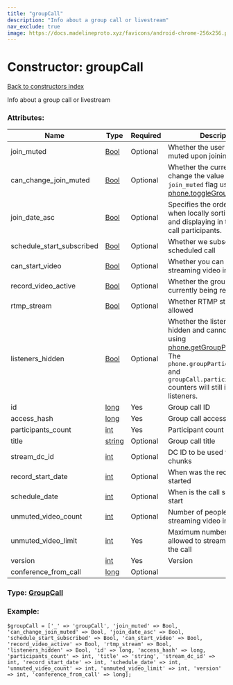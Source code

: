 ```yaml
---
title: "groupCall"
description: "Info about a group call or livestream"
nav_exclude: true
image: https://docs.madelineproto.xyz/favicons/android-chrome-256x256.png
---
```

# Constructor: groupCall  
[Back to constructors index](/API_docs/constructors/index.html)



Info about a group call or livestream

### Attributes:

| Name     |    Type       | Required | Description |
|----------|---------------|----------|-------------|
|join\_muted|[Bool](/API_docs/types/Bool.html) | Optional|Whether the user should be muted upon joining the call|
|can\_change\_join\_muted|[Bool](/API_docs/types/Bool.html) | Optional|Whether the current user can change the value of the `join_muted` flag using [phone.toggleGroupCallSettings](../methods/phone.toggleGroupCallSettings.html)|
|join\_date\_asc|[Bool](/API_docs/types/Bool.html) | Optional|Specifies the ordering to use when locally sorting by date and displaying in the UI group call participants.|
|schedule\_start\_subscribed|[Bool](/API_docs/types/Bool.html) | Optional|Whether we subscribed to the scheduled call|
|can\_start\_video|[Bool](/API_docs/types/Bool.html) | Optional|Whether you can start streaming video into the call|
|record\_video\_active|[Bool](/API_docs/types/Bool.html) | Optional|Whether the group call is currently being recorded|
|rtmp\_stream|[Bool](/API_docs/types/Bool.html) | Optional|Whether RTMP streams are allowed|
|listeners\_hidden|[Bool](/API_docs/types/Bool.html) | Optional|Whether the listeners list is hidden and cannot be fetched using [phone.getGroupParticipants](../methods/phone.getGroupParticipants.html). The `phone.groupParticipants.count` and `groupCall.participants_count` counters will still include listeners.|
|id|[long](/API_docs/types/long.html) | Yes|Group call ID|
|access\_hash|[long](/API_docs/types/long.html) | Yes|Group call access hash|
|participants\_count|[int](/API_docs/types/int.html) | Yes|Participant count|
|title|[string](/API_docs/types/string.html) | Optional|Group call title|
|stream\_dc\_id|[int](/API_docs/types/int.html) | Optional|DC ID to be used for livestream chunks|
|record\_start\_date|[int](/API_docs/types/int.html) | Optional|When was the recording started|
|schedule\_date|[int](/API_docs/types/int.html) | Optional|When is the call scheduled to start|
|unmuted\_video\_count|[int](/API_docs/types/int.html) | Optional|Number of people currently streaming video into the call|
|unmuted\_video\_limit|[int](/API_docs/types/int.html) | Yes|Maximum number of people allowed to stream video into the call|
|version|[int](/API_docs/types/int.html) | Yes|Version|
|conference\_from\_call|[long](/API_docs/types/long.html) | Optional|



### Type: [GroupCall](/API_docs/types/GroupCall.html)


### Example:

```
$groupCall = ['_' => 'groupCall', 'join_muted' => Bool, 'can_change_join_muted' => Bool, 'join_date_asc' => Bool, 'schedule_start_subscribed' => Bool, 'can_start_video' => Bool, 'record_video_active' => Bool, 'rtmp_stream' => Bool, 'listeners_hidden' => Bool, 'id' => long, 'access_hash' => long, 'participants_count' => int, 'title' => 'string', 'stream_dc_id' => int, 'record_start_date' => int, 'schedule_date' => int, 'unmuted_video_count' => int, 'unmuted_video_limit' => int, 'version' => int, 'conference_from_call' => long];
```  
